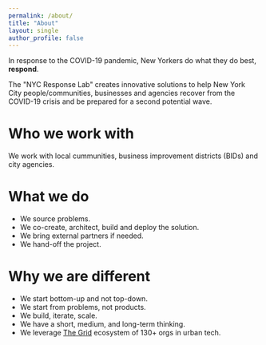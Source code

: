 ```yaml
---
permalink: /about/
title: "About"
layout: single
author_profile: false
---
```


In response to the COVID-19 pandemic, New Yorkers do what they do best, **respond**.

The "NYC Response Lab" creates innovative solutions to help New York City people/communities, businesses  and agencies recover from the COVID-19 crisis and be prepared for a second potential wave. 

# Who we work with
We work with local cummunities, business improvement districts (BIDs) and city agencies.

# What we do
* We source problems.
* We co-create, architect, build and deploy the solution.
* We bring external partners if needed.
* We hand-off the project.

# Why we are different
* We start bottom-up and not top-down.
* We start from problems, not products.
* We build, iterate, scale.
* We have a short, medium, and long-term thinking.
* We leverage [The Grid](https://edc.nyc/press-release/nycedc-and-civlab-launch-grid) ecosystem of 130+ orgs in urban tech.

